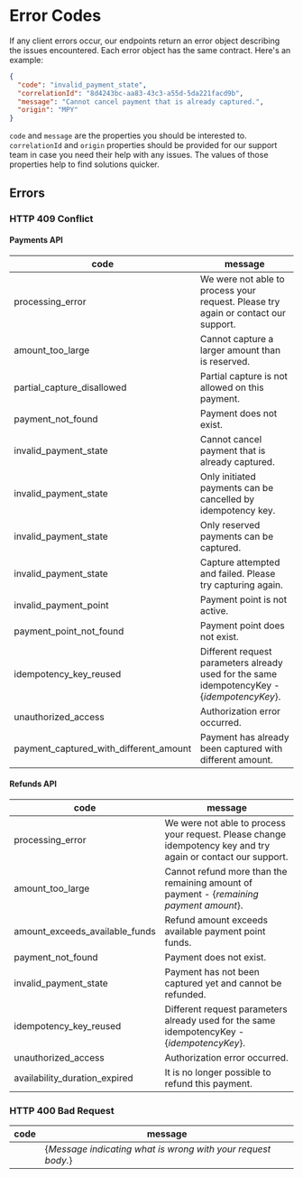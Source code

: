 # Error Codes

If any client errors occur, our endpoints return an error object describing the issues encountered. Each error object has the same contract. Here's an example:

```json title="Response JSON example"
{
  "code": "invalid_payment_state",
  "correlationId": "8d4243bc-aa83-43c3-a55d-5da221facd9b",
  "message": "Cannot cancel payment that is already captured.",
  "origin": "MPY"
}
```

`code` and `message` are the properties you should be interested to. `correlationId` and `origin` properties should be provided for our support team in case you need their help with any issues. The values of those properties help to find solutions quicker.

## Errors

### HTTP 409 Conflict

#### Payments API

| code               | message                                                                             |
| -------------------| --------------------------------------------------------------------------------------- |
| processing_error  | We were not able to process your request. Please try again or contact our support. |
| amount_too_large  | Cannot capture a larger amount than is reserved. |
| partial_capture_disallowed  | Partial capture is not allowed on this payment. |
| payment_not_found  | Payment does not exist. |
| invalid_payment_state   | Cannot cancel payment that is already captured. |
| invalid_payment_state   | Only initiated payments can be cancelled by idempotency key. |
| invalid_payment_state   | Only reserved payments can be captured. |
| invalid_payment_state   | Capture attempted and failed. Please try capturing again. |
| invalid_payment_point   | Payment point is not active. |
| payment_point_not_found  | Payment point does not exist. |
| idempotency_key_reused   | Different request parameters already used for the same idempotencyKey - {_idempotencyKey_}. |
| unauthorized_access   | Authorization error occurred. |
| payment_captured_with_different_amount   | Payment has already been captured with different amount. |

#### Refunds API

| code               | message                                                                            |
| -------------------| -------------------------------------------------------------------------------------- |
| processing_error  | We were not able to process your request. Please change idempotency key and try again or contact our support. |
| amount_too_large  | Cannot refund more than the remaining amount of payment - {_remaining payment amount_}. |
| amount_exceeds_available_funds | Refund amount exceeds available payment point funds. |
| payment_not_found  | Payment does not exist. |
| invalid_payment_state   | Payment has not been captured yet and cannot be refunded. |
| idempotency_key_reused   | Different request parameters already used for the same idempotencyKey - {_idempotencyKey_}. |
| unauthorized_access   | Authorization error occurred. |
| availability_duration_expired   | It is no longer possible to refund this payment.|

### HTTP 400 Bad Request

| code               | message                                                                             |
| -------------------| --------------------------------------------------------------------------------------- |
| | {_Message indicating what is wrong with your request body._}    |